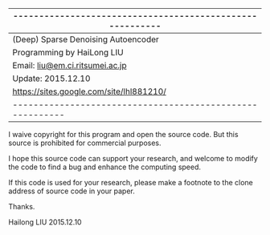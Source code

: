 ﻿|---------------------------------------------------------|
|---------------------------------------------------------|
|           (Deep) Sparse Denoising Autoencoder           |
|               Programming by HaiLong LIU                |
|            Email: liu@em.ci.ritsumei.ac.jp              |
|                  Update: 2015.12.10                     |
|         https://sites.google.com/site/lhl881210/        |
|---------------------------------------------------------|


I waive copyright for this program and open the source code.
But this source is prohibited for commercial purposes.

I hope this source code can support your research, 
and welcome to modify the code to find a bug and enhance the computing speed.

If this code is used for your research, 
please make a footnote to the clone address of source code in your paper.

Thanks.

Hailong LIU
2015.12.10